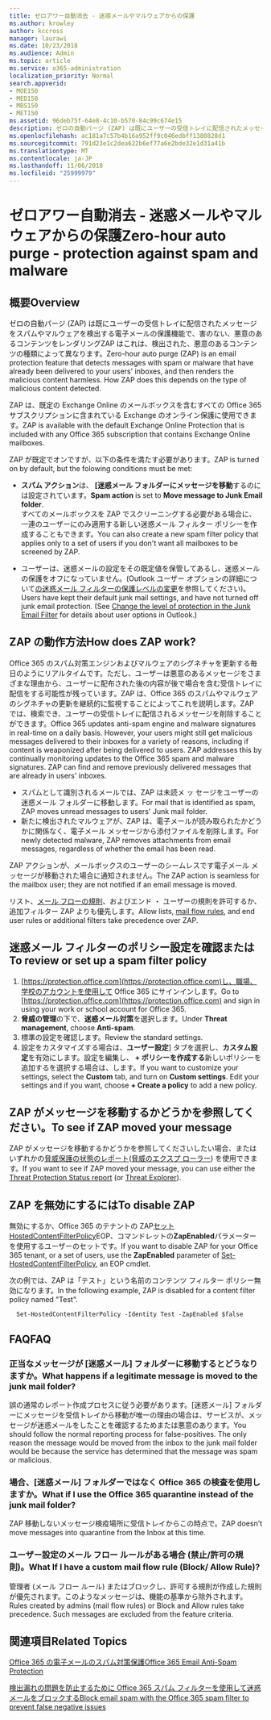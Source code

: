 ```yaml
---
title: ゼロアワー自動消去 - 迷惑メールやマルウェアからの保護
ms.author: krowley
author: kccross
manager: laurawi
ms.date: 10/23/2018
ms.audience: Admin
ms.topic: article
ms.service: o365-administration
localization_priority: Normal
search.appverid:
- MOE150
- MED150
- MBS150
- MET150
ms.assetid: 96deb75f-64e8-4c10-b570-84c99c674e15
description: ゼロの自動パージ (ZAP) は既にユーザーの受信トレイに配信されたメッセージをスパムやマルウェアを検出する電子メールの保護機能で、害のない、悪意のあるコンテンツをレンダリングZAP はこれは、検出された、悪意のあるコンテンツの種類によって異なります。
ms.openlocfilehash: ac181a7c57b4b16a952ff9c046edbff1380828d1
ms.sourcegitcommit: 791d23e1c2dea622b6ef77a6e2bde32e1d31a41b
ms.translationtype: MT
ms.contentlocale: ja-JP
ms.lasthandoff: 11/06/2018
ms.locfileid: "25999979"
---
```

# <a name="zero-hour-auto-purge---protection-against-spam-and-malware"></a><span data-ttu-id="5a1e4-104">ゼロアワー自動消去 - 迷惑メールやマルウェアからの保護</span><span class="sxs-lookup"><span data-stu-id="5a1e4-104">Zero-hour auto purge - protection against spam and malware</span></span>

## <a name="overview"></a><span data-ttu-id="5a1e4-105">概要</span><span class="sxs-lookup"><span data-stu-id="5a1e4-105">Overview</span></span>

<span data-ttu-id="5a1e4-p102">ゼロの自動パージ (ZAP) は既にユーザーの受信トレイに配信されたメッセージをスパムやマルウェアを検出する電子メールの保護機能で、害のない、悪意のあるコンテンツをレンダリングZAP はこれは、検出された、悪意のあるコンテンツの種類によって異なります。</span><span class="sxs-lookup"><span data-stu-id="5a1e4-p102">Zero-hour auto purge (ZAP) is an email protection feature that detects messages with spam or malware that have already been delivered to your users' inboxes, and then renders the malicious content harmless. How ZAP does this depends on the type of malicious content detected.</span></span>
  
<span data-ttu-id="5a1e4-108">ZAP は、既定の Exchange Online のメールボックスを含むすべての Office 365 サブスクリプションに含まれている Exchange のオンライン保護に使用できます。</span><span class="sxs-lookup"><span data-stu-id="5a1e4-108">ZAP is available with the default Exchange Online Protection that is included with any Office 365 subscription that contains Exchange Online mailboxes.</span></span>

<span data-ttu-id="5a1e4-109">ZAP が既定でオンですが、以下の条件を満たす必要があります。</span><span class="sxs-lookup"><span data-stu-id="5a1e4-109">ZAP is turned on by default, but the folowing conditions must be met:</span></span>
  
- <span data-ttu-id="5a1e4-110">**スパム アクション**は、 **[迷惑メール フォルダーにメッセージを移動**するのには設定されています。</span><span class="sxs-lookup"><span data-stu-id="5a1e4-110">**Spam action** is set to **Move message to Junk Email folder**.</span></span> <br/><span data-ttu-id="5a1e4-111">すべてのメールボックスを ZAP でスクリーニングする必要がある場合に、一連のユーザーにのみ適用する新しい迷惑メール フィルター ポリシーを作成することもできます。</span><span class="sxs-lookup"><span data-stu-id="5a1e4-111">You can also create a new spam filter policy that applies only to a set of users if you don't want all mailboxes to be screened by ZAP.</span></span>

- <span data-ttu-id="5a1e4-p103">ユーザーは、迷惑メールの設定をその既定値を保管してあるし、迷惑メールの保護をオフになっていません。(Outlook ユーザー オプションの詳細について[の迷惑メール フィルターの保護レベルの変更](https://support.office.com/article/change-the-level-of-protection-in-the-junk-email-filter-e89c12d8-9d61-4320-8c57-d982c8d52f6b)を参照してください)。</span><span class="sxs-lookup"><span data-stu-id="5a1e4-p103">Users have kept their default junk mail settings, and have not turned off junk email protection. (See [Change the level of protection in the Junk Email Filter](https://support.office.com/article/change-the-level-of-protection-in-the-junk-email-filter-e89c12d8-9d61-4320-8c57-d982c8d52f6b) for details about user options in Outlook.)</span></span> 
  
## <a name="how-does-zap-work"></a><span data-ttu-id="5a1e4-114">ZAP の動作方法</span><span class="sxs-lookup"><span data-stu-id="5a1e4-114">How does ZAP work?</span></span>

<span data-ttu-id="5a1e4-p104">Office 365 のスパム対策エンジンおよびマルウェアのシグネチャを更新する毎日のようにリアルタイムです。ただし、ユーザーは悪意のあるメッセージをさまざまな理由から、ユーザーに配布された後の内容が後で場合を含む受信トレイに配信をする可能性が残っています。ZAP は、Office 365 のスパムやマルウェアのシグネチャの更新を継続的に監視することによってこれを説明します。ZAP では、検索でき、ユーザーの受信トレイに配信されるメッセージを削除することができます。</span><span class="sxs-lookup"><span data-stu-id="5a1e4-p104">Office 365 updates anti-spam engine and malware signatures in real-time on a daily basis. However, your users might still get malicious messages delivered to their inboxes for a variety of reasons, including if content is weaponized after being delivered to users. ZAP addresses this by continually monitoring updates to the Office 365 spam and malware signatures. ZAP can find and remove previously delivered messages that are already in users' inboxes.</span></span> 
- <span data-ttu-id="5a1e4-119">スパムとして識別されるメールでは、ZAP は未読メ ッ セージをユーザーの迷惑メール フォルダーに移動します。</span><span class="sxs-lookup"><span data-stu-id="5a1e4-119">For mail that is identified as spam, ZAP moves unread messages to users' Junk mail folder.</span></span> 
- <span data-ttu-id="5a1e4-120">新たに検出されたマルウェアが、ZAP は、電子メールが読み取られたかどうかに関係なく、電子メール メッセージから添付ファイルを削除します。</span><span class="sxs-lookup"><span data-stu-id="5a1e4-120">For newly detected malware, ZAP removes attachments from email messages, regardless of whether the email has been read.</span></span> 
  
<span data-ttu-id="5a1e4-121">ZAP アクションが、メールボックスのユーザーのシームレスです電子メール メッセージが移動された場合に通知されません。</span><span class="sxs-lookup"><span data-stu-id="5a1e4-121">The ZAP action is seamless for the mailbox user; they are not notified if an email message is moved.</span></span>
  
<span data-ttu-id="5a1e4-122">リスト、[メール フローの規則](https://go.microsoft.com/fwlink/p/?LinkId=722755)、およびエンド ・ ユーザーの規則を許可するか、追加フィルター ZAP よりも優先します。</span><span class="sxs-lookup"><span data-stu-id="5a1e4-122">Allow lists, [mail flow rules](https://go.microsoft.com/fwlink/p/?LinkId=722755), and end user rules or additional filters take precedence over ZAP.</span></span>
  
## <a name="to-review-or-set-up-a-spam-filter-policy"></a><span data-ttu-id="5a1e4-123">迷惑メール フィルターのポリシー設定を確認または</span><span class="sxs-lookup"><span data-stu-id="5a1e4-123">To review or set up a spam filter policy</span></span>
  
1. <span data-ttu-id="5a1e4-124">[https://protection.office.com](https://protection.office.com)し、職場、学校のアカウントを使用して Office 365 にサインインします。</span><span class="sxs-lookup"><span data-stu-id="5a1e4-124">Go to [https://protection.office.com](https://protection.office.com) and sign in using your work or school account for Office 365.</span></span>
2. <span data-ttu-id="5a1e4-125">**脅威の管理**の下で、**迷惑メール対策**を選択します。</span><span class="sxs-lookup"><span data-stu-id="5a1e4-125">Under **Threat management**, choose **Anti-spam**.</span></span>
3. <span data-ttu-id="5a1e4-126">標準の設定を確認します。</span><span class="sxs-lookup"><span data-stu-id="5a1e4-126">Review the standard settings.</span></span> 
4. <span data-ttu-id="5a1e4-p105">設定をカスタマイズする場合は、**ユーザー設定**] タブを選択し、**カスタム設定**を有効にします。設定を編集し、 **+ ポリシーを作成する**新しいポリシーを追加するを選択する場合は、します。</span><span class="sxs-lookup"><span data-stu-id="5a1e4-p105">If you want to customize your settings, select the **Custom** tab, and turn on **Custom settings**. Edit your settings and if you want, choose **+ Create a policy** to add a new policy.</span></span> 
    
## <a name="to-see-if-zap-moved-your-message"></a><span data-ttu-id="5a1e4-129">ZAP がメッセージを移動するかどうかを参照してください。</span><span class="sxs-lookup"><span data-stu-id="5a1e4-129">To see if ZAP moved your message</span></span>

<span data-ttu-id="5a1e4-130">ZAP がメッセージを移動するかどうかを参照してくださいしたい場合、またはいずれかの[脅威保護の状態のレポート](view-email-security-reports.md#threat-protection-status-report-new)([脅威のエクスプ ローラー](use-explorer-in-security-and-compliance.md)) を使用できます。</span><span class="sxs-lookup"><span data-stu-id="5a1e4-130">If you want to see if ZAP moved your message, you can use either the [Threat Protection Status report](view-email-security-reports.md#threat-protection-status-report-new) (or [Threat Explorer](use-explorer-in-security-and-compliance.md)).</span></span>
    
## <a name="to-disable-zap"></a><span data-ttu-id="5a1e4-131">ZAP を無効にするには</span><span class="sxs-lookup"><span data-stu-id="5a1e4-131">To disable ZAP</span></span>
  
<span data-ttu-id="5a1e4-132">無効にするか、Office 365 のテナントの ZAP[セット HostedContentFilterPolicy](https://go.microsoft.com/fwlink/p/?LinkId=722758)EOP、コマンドレットの**ZapEnabled**パラメーターを使用するユーザーのセットです。</span><span class="sxs-lookup"><span data-stu-id="5a1e4-132">If you want to disable ZAP for your Office 365 tenant, or a set of users, use the **ZapEnabled** parameter of [Set-HostedContentFilterPolicy](https://go.microsoft.com/fwlink/p/?LinkId=722758), an EOP cmdlet.</span></span>
    
<span data-ttu-id="5a1e4-133">次の例では、ZAP は「テスト」という名前のコンテンツ フィルター ポリシー無効になります。</span><span class="sxs-lookup"><span data-stu-id="5a1e4-133">In the following example, ZAP is disabled for a content filter policy named "Test".</span></span>
    
```
  Set-HostedContentFilterPolicy -Identity Test -ZapEnabled $false
```

## <a name="faq"></a><span data-ttu-id="5a1e4-134">FAQ</span><span class="sxs-lookup"><span data-stu-id="5a1e4-134">FAQ</span></span>

### <a name="what-happens-if-a-legitimate-message-is-moved-to-the-junk-mail-folder"></a><span data-ttu-id="5a1e4-135">正当なメッセージが [迷惑メール] フォルダーに移動するとどうなりますか。</span><span class="sxs-lookup"><span data-stu-id="5a1e4-135">What happens if a legitimate message is moved to the junk mail folder?</span></span>
  
<span data-ttu-id="5a1e4-p106">誤の通常のレポート作成プロセスに従う必要があります。[迷惑メール] フォルダーにメッセージを受信トレイから移動が唯一の理由の場合は、サービスが、メッセージが迷惑メールをしたことを確認するためまたは悪意のあります。</span><span class="sxs-lookup"><span data-stu-id="5a1e4-p106">You should follow the normal reporting process for false-positives. The only reason the message would be moved from the inbox to the junk mail folder would be because the service has determined that the message was spam or malicious.</span></span>
  
### <a name="what-if-i-use-the-office-365-quarantine-instead-of-the-junk-mail-folder"></a><span data-ttu-id="5a1e4-138">場合、[迷惑メール] フォルダーではなく Office 365 の検査を使用しますか。</span><span class="sxs-lookup"><span data-stu-id="5a1e4-138">What if I use the Office 365 quarantine instead of the junk mail folder?</span></span>
  
<span data-ttu-id="5a1e4-139">ZAP 移動しないメッセージ検疫場所に受信トレイからこの時点で。</span><span class="sxs-lookup"><span data-stu-id="5a1e4-139">ZAP doesn't move messages into quarantine from the Inbox at this time.</span></span>
  
### <a name="what-if-i-have-a-custom-mail-flow-rule-block-allow-rule"></a><span data-ttu-id="5a1e4-140">ユーザー設定のメール フロー ルールがある場合 (禁止/許可の規則)。</span><span class="sxs-lookup"><span data-stu-id="5a1e4-140">What If I have a custom mail flow rule (Block/ Allow Rule)?</span></span>
  
<span data-ttu-id="5a1e4-p107">管理者 (メール フロー ルール) またはブロックし、許可する規則が作成した規則が優先されます。このようなメッセージは、機能の基準から除外されます。</span><span class="sxs-lookup"><span data-stu-id="5a1e4-p107">Rules created by admins (mail flow rules) or Block and Allow rules take precedence. Such messages are excluded from the feature criteria.</span></span>
  
## <a name="related-topics"></a><span data-ttu-id="5a1e4-143">関連項目</span><span class="sxs-lookup"><span data-stu-id="5a1e4-143">Related Topics</span></span>

[<span data-ttu-id="5a1e4-144">Office 365 の電子メールのスパム対策保護</span><span class="sxs-lookup"><span data-stu-id="5a1e4-144">Office 365 Email Anti-Spam Protection</span></span>](anti-spam-protection.md)
  
[<span data-ttu-id="5a1e4-145">検出漏れの問題を防止するために Office 365 スパム フィルターを使用して迷惑メールをブロックする</span><span class="sxs-lookup"><span data-stu-id="5a1e4-145">Block email spam with the Office 365 spam filter to prevent false negative issues</span></span>](block-email-spam-to-prevent-false-negatives.md)
  

